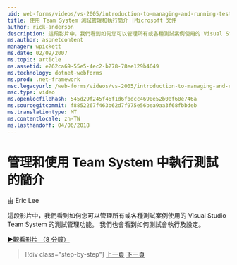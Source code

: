 ```yaml
---
uid: web-forms/videos/vs-2005/introduction-to-managing-and-running-tests-with-team-system
title: 使用 Team System 測試管理和執行簡介 |Microsoft 文件
author: rick-anderson
description: 這段影片中，我們看到如何您可以管理所有或各種測試案例使用的 Visual Studio Team System 的測試管理功能。 我們也會看到...
ms.author: aspnetcontent
manager: wpickett
ms.date: 02/09/2007
ms.topic: article
ms.assetid: e262ca69-55e5-4ec2-b278-78ee129b4649
ms.technology: dotnet-webforms
ms.prod: .net-framework
msc.legacyurl: /web-forms/videos/vs-2005/introduction-to-managing-and-running-tests-with-team-system
msc.type: video
ms.openlocfilehash: 545d29f245f46f1d6fbdcc4690e52b0ef60e746a
ms.sourcegitcommit: f8852267f463b62d7f975e56bea9aa3f68fbbdeb
ms.translationtype: MT
ms.contentlocale: zh-TW
ms.lasthandoff: 04/06/2018
---
```

<a name="introduction-to-managing-and-running-tests-with-team-system"></a>管理和使用 Team System 中執行測試的簡介
====================
由 Eric Lee

這段影片中，我們看到如何您可以管理所有或各種測試案例使用的 Visual Studio Team System 的測試管理功能。 我們也會看到如何測試會執行及設定。

[&#9654;觀看影片 （8 分鐘）](https://channel9.msdn.com/Blogs/ASP-NET-Site-Videos/introduction-to-managing-and-running-tests-with-team-system)

> [!div class="step-by-step"]
> [上一頁](introduction-to-manual-testing-with-team-system.md)
> [下一頁](measuring-the-business-value-of-ajax.md)
